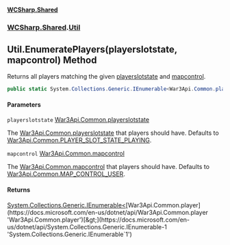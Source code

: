 #### [WCSharp.Shared](index.md 'index')
### [WCSharp.Shared](WCSharp.Shared.md 'WCSharp.Shared').[Util](WCSharp.Shared.Util.md 'WCSharp.Shared.Util')

## Util.EnumeratePlayers(playerslotstate, mapcontrol) Method

Returns all players matching the given [playerslotstate](WCSharp.Shared.Util.EnumeratePlayers(War3Api.Common.playerslotstate,War3Api.Common.mapcontrol).md#WCSharp.Shared.Util.EnumeratePlayers(War3Api.Common.playerslotstate,War3Api.Common.mapcontrol).playerslotstate 'WCSharp.Shared.Util.EnumeratePlayers(War3Api.Common.playerslotstate, War3Api.Common.mapcontrol).playerslotstate') and [mapcontrol](WCSharp.Shared.Util.EnumeratePlayers(War3Api.Common.playerslotstate,War3Api.Common.mapcontrol).md#WCSharp.Shared.Util.EnumeratePlayers(War3Api.Common.playerslotstate,War3Api.Common.mapcontrol).mapcontrol 'WCSharp.Shared.Util.EnumeratePlayers(War3Api.Common.playerslotstate, War3Api.Common.mapcontrol).mapcontrol').

```csharp
public static System.Collections.Generic.IEnumerable<War3Api.Common.player> EnumeratePlayers(War3Api.Common.playerslotstate playerslotstate=null, War3Api.Common.mapcontrol mapcontrol=null);
```
#### Parameters

<a name='WCSharp.Shared.Util.EnumeratePlayers(War3Api.Common.playerslotstate,War3Api.Common.mapcontrol).playerslotstate'></a>

`playerslotstate` [War3Api.Common.playerslotstate](https://docs.microsoft.com/en-us/dotnet/api/War3Api.Common.playerslotstate 'War3Api.Common.playerslotstate')

The [War3Api.Common.playerslotstate](https://docs.microsoft.com/en-us/dotnet/api/War3Api.Common.playerslotstate 'War3Api.Common.playerslotstate') that players should have. Defaults to [War3Api.Common.PLAYER_SLOT_STATE_PLAYING](https://docs.microsoft.com/en-us/dotnet/api/War3Api.Common.PLAYER_SLOT_STATE_PLAYING 'War3Api.Common.PLAYER_SLOT_STATE_PLAYING').

<a name='WCSharp.Shared.Util.EnumeratePlayers(War3Api.Common.playerslotstate,War3Api.Common.mapcontrol).mapcontrol'></a>

`mapcontrol` [War3Api.Common.mapcontrol](https://docs.microsoft.com/en-us/dotnet/api/War3Api.Common.mapcontrol 'War3Api.Common.mapcontrol')

The [War3Api.Common.mapcontrol](https://docs.microsoft.com/en-us/dotnet/api/War3Api.Common.mapcontrol 'War3Api.Common.mapcontrol') that players should have. Defaults to [War3Api.Common.MAP_CONTROL_USER](https://docs.microsoft.com/en-us/dotnet/api/War3Api.Common.MAP_CONTROL_USER 'War3Api.Common.MAP_CONTROL_USER').

#### Returns
[System.Collections.Generic.IEnumerable&lt;](https://docs.microsoft.com/en-us/dotnet/api/System.Collections.Generic.IEnumerable-1 'System.Collections.Generic.IEnumerable`1')[War3Api.Common.player](https://docs.microsoft.com/en-us/dotnet/api/War3Api.Common.player 'War3Api.Common.player')[&gt;](https://docs.microsoft.com/en-us/dotnet/api/System.Collections.Generic.IEnumerable-1 'System.Collections.Generic.IEnumerable`1')